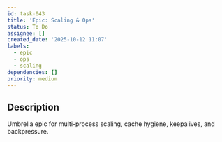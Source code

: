 ```yaml
---
id: task-043
title: 'Epic: Scaling & Ops'
status: To Do
assignee: []
created_date: '2025-10-12 11:07'
labels:
  - epic
  - ops
  - scaling
dependencies: []
priority: medium
---
```


## Description

<!-- SECTION:DESCRIPTION:BEGIN -->
Umbrella epic for multi-process scaling, cache hygiene, keepalives, and backpressure.
<!-- SECTION:DESCRIPTION:END -->
